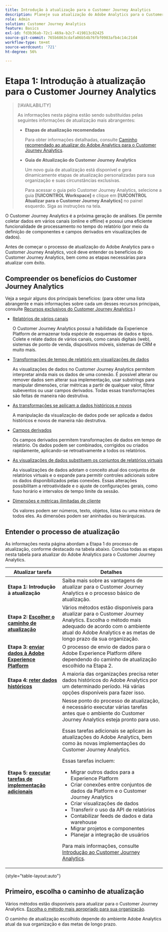 ```yaml
---
title: Introdução à atualização para o Customer Journey Analytics
description: Planeje sua atualização do Adobe Analytics para o Customer Journey Analytics
role: Admin
solution: Customer Journey Analytics
feature: Basics
exl-id: fd3b36ab-72c1-469a-b2c7-419813c82425
source-git-commit: 765b6863cdafa06b54b76fbf0983afb4c14c21d4
workflow-type: tm+mt
source-wordcount: '721'
ht-degree: 56%

---
```


# Etapa 1: Introdução à atualização para o Customer Journey Analytics

>[!AVAILABILITY]
>
>As informações nesta página estão sendo substituídas pelas seguintes informações de atualização mais abrangentes: <ul><li>**Etapas de atualização recomendadas**<p>Para obter informações detalhadas, consulte [Caminho recomendado ao atualizar do Adobe Analytics para o Customer Journey Analytics](/help/getting-started/cja-upgrade/cja-upgrade-recommendations.md).</p></li><li>**Guia de Atualização do Customer Journey Analytics**<p>Um novo guia de atualização está disponível e gera dinamicamente etapas de atualização personalizadas para sua organização e suas circunstâncias exclusivas.</p><p>Para acessar o guia pelo Customer Journey Analytics, selecione a guia **[!UICONTROL Workspace]** e clique em **[!UICONTROL Atualizar para o Customer Journey Analytics]** no painel esquerdo. Siga as instruções na tela.</p></li></ul>

O Customer Journey Analytics é a próxima geração de análises. Ele permite coletar dados em vários canais (online e offline) e possui uma eficiente funcionalidade de processamento no tempo do relatório (por meio da definição de componentes e campos derivados em visualizações de dados).

Antes de começar o processo de atualização do Adobe Analytics para o Customer Journey Analytics, você deve entender os benefícios do Customer Journey Analytics, bem como as etapas necessárias para atualizar com êxito.

## Compreender os benefícios do Customer Journey Analytics

Veja a seguir alguns dos principais benefícios: (para obter uma lista abrangente e mais informações sobre cada um desses recursos principais, consulte [Recursos exclusivos do Customer Journey Analytics](/help/getting-started/aa-vs-cja/cja-aa.md#adobe-customer-journey-analytics-features-not-available-in-adobe-analytics).)

* [Relatórios de vários canais](/help/getting-started/aa-to-cja-user.md#changes-to-data-architecture)

  O Customer Journey Analytics possui a habilidade da Experience Platform de armazenar toda espécie de esquemas de dados e tipos. Colete e relate dados de vários canais, como canais digitais (web), sistemas de ponto de venda, dispositivos móveis, sistemas de CRM e muito mais.

* [Transformações de tempo de relatório em visualizações de dados](/help/getting-started/aa-vs-cja/vrs-dataview-sandbox-adc.md#customer-journey-analytics-data-views)

  As visualizações de dados no Customer Journey Analytics permitem interpretar ainda mais os dados de uma conexão. É possível alterar ou remover dados sem alterar sua implementação, usar substrings para manipular dimensões, criar métricas a partir de qualquer valor, filtrar subeventos ou usar campos derivados. Todas essas transformações são feitas de maneira não destrutiva. 

* [As transformações se aplicam a dados históricos e novos](/help/getting-started/aa-vs-cja/vrs-dataview-sandbox-adc.md)

  A manipulação da visualização de dados pode ser aplicada a dados históricos e novos de maneira não destrutiva.

* [Campos derivados](/help/data-views/derived-fields/derived-fields.md)

  Os campos derivados permitem transformações de dados em tempo de relatório. Os dados podem ser combinados, corrigidos ou criados rapidamente, aplicando-se retroativamente a todos os relatórios.

* [As visualizações de dados substituem os conjuntos de relatórios virtuais](/help/getting-started/aa-to-cja-user.md#changes-to-the-concept-of-virtual-report-suites)

  As visualizações de dados adotam o conceito atual dos conjuntos de relatórios virtuais e o expande para permitir controles adicionais sobre os dados disponibilizados pelas conexões. Essas alterações possibilitam a retroatividade e o ajuste de configurações gerais, como fuso horário e intervalos de tempo limite da sessão. 

* [Dimensões e métricas ilimitadas de cliente](/help/getting-started/aa-to-cja-user.md#changes-to-the-concept-of-evars-and-props)

  Os valores podem ser números, texto, objetos, listas ou uma mistura de todos eles. As dimensões podem ser aninhadas ou hierárquicas. 

## Entender o processo de atualização

<!-- Include a graphic of the end-to-end process, as well as links to each step of the process -->
As informações nesta página abordam a Etapa 1 do processo de atualização, conforme destacado na tabela abaixo. Conclua todas as etapas nesta tabela para atualizar do Adobe Analytics para o Customer Journey Analytics.

| Atualizar tarefa | Detalhes |
|---------|----------|
| <span class="preview">**Etapa 1: Introdução à atualização**</span> | <span class="preview">Saiba mais sobre as vantagens de atualizar para o Customer Journey Analytics e o processo básico de atualização.</span> |
| **Etapa 2: [Escolher o caminho de atualização](/help/getting-started/cja-upgrade/cja-upgrade-path.md)** | Vários métodos estão disponíveis para atualizar para o Customer Journey Analytics. Escolha o método mais adequado de acordo com o ambiente atual do Adobe Analytics e as metas de longo prazo da sua organização. |
| **Etapa 3: [enviar dados à Adobe Experience Platform](/help/getting-started/cja-upgrade/cja-upgrade-send-to-platform.md)** | O processo de envio de dados para o Adobe Experience Platform difere dependendo do caminho de atualização escolhido na Etapa 2. |
| **Etapa 4: [reter dados históricos](/help/getting-started/cja-upgrade/cja-upgrade-historical-data.md)** | A maioria das organizações precisa reter dados históricos do Adobe Analytics por um determinado período. Há várias opções disponíveis para fazer isso. |
| **Etapa 5: [executar tarefas de implementação adicionais](/help/getting-started/cja-getting-started.md)** | Nesse ponto do processo de atualização, é necessário executar várias tarefas antes que o ambiente do Customer Journey Analytics esteja pronto para uso.<p>Essas tarefas adicionais se aplicam às atualizações do Adobe Analytics, bem como às novas implementações do Customer Journey Analytics.</p><p>Essas tarefas incluem:</p><ul><li>Migrar outros dados para a Experience Platform</li><li>Criar conexões entre conjuntos de dados da Platform e o Customer Journey Analytics</li><li>Criar visualizações de dados</li><li>Transferir o uso da API de relatórios</li><li>Contabilizar feeds de dados e data warehouse</li><li>Migrar projetos e componentes</li><li>Planejar a integração de usuários</li></ul> <p>Para mais informações, consulte [Introdução ao Customer Journey Analytics](/help/getting-started/cja-getting-started.md). |

{style="table-layout:auto"}

## Primeiro, escolha o caminho de atualização

Vários métodos estão disponíveis para atualizar para o Customer Journey Analytics. [Escolha o método mais apropriado para sua organização](/help/getting-started/cja-upgrade/cja-upgrade-path.md).

O caminho de atualização escolhido depende do ambiente Adobe Analytics atual da sua organização e das metas de longo prazo.
